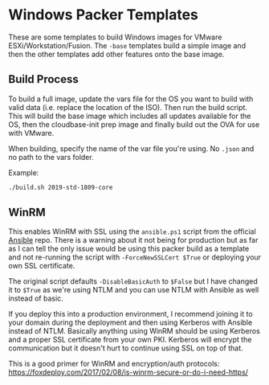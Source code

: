 # Windows Packer Templates

These are some templates to build Windows images for VMware ESXi/Workstation/Fusion. The `-base` templates build a simple image and then the other templates add other features onto the base image.

## Build Process

To build a full image, update the vars file for the OS you want to build with valid data (i.e. replace the location of the ISO). Then run the build script. This will build the base image which includes all updates available for the OS, then the cloudbase-init prep image and finally build out the OVA for use with VMware.

When building, specify the name of the var file you're using. No `.json` and no path to the vars folder.

Example:

```bash
./build.sh 2019-std-1809-core
```

## WinRM

This enables WinRM with SSL using the `ansible.ps1` script from the official [Ansible](https://github.com/ansible/ansible/blob/devel/examples/scripts/ConfigureRemotingForAnsible.ps1) repo. There is a warning about it not being for production but as far as I can tell the only issue would be using this packer build as a template and not re-running the script with `-ForceNewSSLCert $True` or deploying your own SSL certificate.

The original script defaults `-DisableBasicAuth` to `$False` but I have changed it to `$True` as we're using NTLM and you can use NTLM with Ansible as well instead of basic.

If you deploy this into a production environment, I recommend joining it to your domain during the deployment and then using Kerberos with Ansible instead of NTLM. Basically anything using WinRM should be using Kerberos and a proper SSL certificate from your own PKI. Kerberos will encrypt the communication but it doesn't hurt to continue using SSL on top of that.

This is a good primer for WinRM and encryption/auth protocols: https://foxdeploy.com/2017/02/08/is-winrm-secure-or-do-i-need-https/
